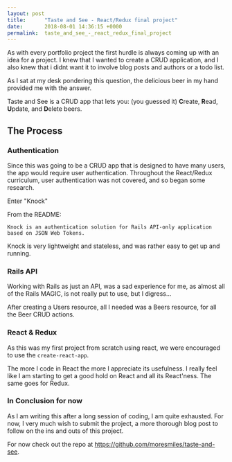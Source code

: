 ```yaml
---
layout: post
title:      "Taste and See - React/Redux final project"
date:       2018-08-01 14:36:15 +0000
permalink:  taste_and_see_-_react_redux_final_project
---
```



As with every portfolio project the first hurdle is always coming up with an idea for a project. I knew that I wanted to create a CRUD application, and I also knew that i didnt want it to involve blog posts and authors or a todo list. 

As I sat at my desk pondering this question, the delicious beer in my hand provided me with the answer.

Taste and See is a CRUD app that lets you: (you guessed it) **C**reate, **R**ead, **U**pdate, and **D**elete beers.

## The Process

### Authentication

Since this was going to be a CRUD app that is designed to have many users, the app would require user authentication. Throughout the React/Redux curriculum, user authentication was not covered, and so began some research.

Enter "Knock" 

From the README:

`Knock is an authentication solution for Rails API-only application based on JSON Web Tokens.`

Knock is very lightweight and stateless, and was rather easy to get up and running.

### Rails API

Working with Rails as just an API, was a sad experience for me, as almost all of the Rails MAGIC, is not really put to use, but I digress...

After creating a Users resource, all I needed was a Beers resource, for all the Beer CRUD actions.

### React & Redux

As this was my first project from scratch using react, we were encouraged to use the `create-react-app`. 

The more I code in React the more I appreciate its usefulness. I really feel like I am starting to get a good hold on React and all its React'ness. The same goes for Redux.


### In Conclusion for now

As I am writing this after a long session of coding,  I am quite exhausted. For now, I very much wish to submit the project,  a more thorough blog post to follow on the ins and outs of this project.

For now check out the repo at https://github.com/moresmiles/taste-and-see.











